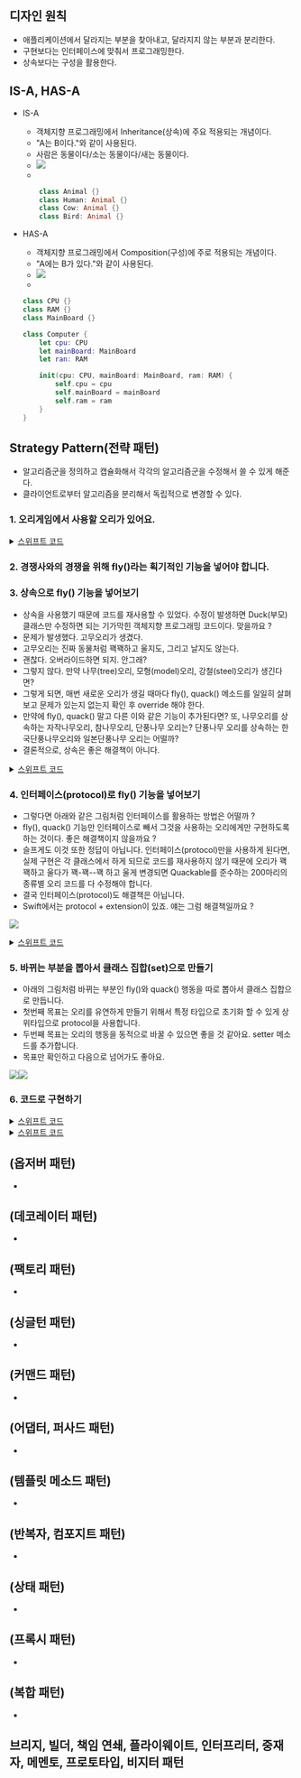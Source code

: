 ## 디자인 원칙 
- 애플리케이션에서 달라지는 부분을 찾아내고, 달라지지 않는 부분과 분리한다. 
- 구현보다는 인터페이스에 맞춰서 프로그래밍한다. 
- 상속보다는 구성을 활용한다. 

## IS-A, HAS-A 
- IS-A 
	- 객체지향 프로그래밍에서 Inheritance(상속)에 주요 적용되는 개념이다.
    - "A는 B이다."와 같이 사용된다. 
    - 사람은 동물이다/소는 동물이다/새는 동물이다.
    - ![](https://velog.velcdn.com/images/dev_kickbell/post/6d7e6959-106b-4d94-9d15-b531fe393ee8/image.png)					
    -  
    ```swift
    	class Animal {} 
    	class Human: Animal {}
        class Cow: Animal {}
        class Bird: Animal {}
	```

- HAS-A
	- 객체지향 프로그래밍에서 Composition(구성)에 주로 적용되는 개념이다. 
    - "A에는 B가 있다."와 같이 사용된다. 
    - ![](https://velog.velcdn.com/images/dev_kickbell/post/f35363f6-61b1-49d7-9289-40a399256051/image.png)				
    - 
    ```swift
    class CPU {}
    class RAM {}
    class MainBoard {}

    class Computer {
        let cpu: CPU
        let mainBoard: MainBoard
        let ran: RAM

        init(cpu: CPU, mainBoard: MainBoard, ram: RAM) {
            self.cpu = cpu
            self.mainBoard = mainBoard
            self.ram = ram
        }
    }
    ```

## Strategy Pattern(전략 패턴)
- 알고리즘군을 정의하고 캡슐화해서 각각의 알고리즘군을 수정해서 쓸 수 있게 해준다. 
- 클라이언트로부터 알고리즘을 분리해서 독립적으로 변경할 수 있다. 

### 1. 오리게임에서 사용할 오리가 있어요.

<details>
  <summary><a href="https://github.com/kickbell/pb">스위프트 코드</a></summary>
  <p>

```swift
class Duck {
    func quack() {
        print("꽥꽥하고 웁니다.")
    }
    func swim() {
        print("수영을 합니다.")
    }
    func display() {
        print("오리 종류별로 이미지를 표시합니다.")
    }
}

//청둥오리 또는 물오리
class MallardDuck: Duck {
    
    override func display() {
        print("저는 청둥오리 입니다.")
    }

}

class RedHeadDuck: Duck {
    
    override func display() {
        print("저는 청둥오리 입니다.")
    }
    
}
```
  </p>
</details>



### 2. 경쟁사와의 경쟁을 위해 fly()라는 획기적인 기능을 넣어야 합니다.

### 3. 상속으로 fly() 기능을 넣어보기 
- 상속을 사용했기 때문에 코드를 재사용할 수 있었다. 수정이 발생하면 Duck(부모)클래스만 수정하면 되는 기가막힌 객체지향 프로그래밍 코드이다. 맞을까요 ? 
- 문제가 발생했다. 고무오리가 생겼다. 
- 고무오리는 진짜 동물처럼 꽥꽥하고 울지도, 그리고 날지도 않는다. 
- 괜찮다. 오버라이드하면 되지. 안그래? 
- 그렇지 않다. 만약 나무(tree)오리, 모형(model)오리, 강철(steel)오리가 생긴다면? 
- 그렇게 되면, 매번 새로운 오리가 생길 때마다 fly(), quack() 메소드를 일일히 살펴보고 문제가 있는지 없는지 확인 후 override 해야 한다. 
- 만약에 fly(), quack() 말고 다른 이와 같은 기능이 추가된다면? 또, 나무오리를 상속하는 자작나무오리, 참나무오리, 단풍나무 오리는? 단풍나무 오리를 상속하는 한국단풍나무오리와 일본단풍나무 오리는 어떨까? 
- 결론적으로, 상속은 좋은 해결책이 아니다. 

<details>
  <summary><a href="https://github.com/kickbell/pb">스위프트 코드</a></summary>
  <p>

```swift
class Duck {
    func quack() {
        print("꽥꽥하고 웁니다.")
    }
    func swim() {
        print("수영을 합니다.")
    }
    func display() {
        print("오리 종류별로 이미지를 표시합니다.")
    }
    func fly() {
        print("오리는 날기도 합니다.")
    }
}

class RubberDuck: Duck {
    
    override func quack() {
        //고무오리는 꽥꽥하고 울지 않으므로
        //삑삑 소리를 내기위해 오버라이드
    }
    
    override func fly() {
        //고무오리는 날지 않으므로 날지않기 위해
        //아무것도 하지 않도록 오버라이드
    }
    
}
```
  </p>
</details>

### 4. 인터페이스(protocol)로 fly() 기능을 넣어보기
- 그렇다면 아래와 같은 그림처럼 인터페이스를 활용하는 방법은 어떨까 ? 
- fly(), quack() 기능만 인터페이스로 빼서 그것을 사용하는 오리에게만 구현하도록 하는 것이다. 좋은 해결책이지 않을까요 ? 
- 슬프게도 이것 또한 정답이 아닙니다. 인터페이스(protocol)만을 사용하게 된다면, 실제 구현은 각 클래스에서 하게 되므로 코드를 재사용하지 않기 때문에 오리가 꽥꽥하고 울다가 꽥-꽥--꽥 하고 울게 변경되면 Quackable를 준수하는 200마리의 종류별 오리 코드를 다 수정해야 합니다. 
- 결국 인터페이스(protocol)도 해결책은 아닙니다. 
- Swift에서는 protocol + extension이 있죠. 얘는 그럼 해결책일까요 ? 

![](https://velog.velcdn.com/images/dev_kickbell/post/38817e7d-ee90-49e4-ab0e-4c8ea1bbcc01/image.png)

<details>
  <summary><a href="https://github.com/kickbell/pb">스위프트 코드</a></summary>
  <p>

```swift
class Duck {
    func swim() {
        print("수영을 합니다.")
    }
    func display() {
        print("오리 종류별로 이미지를 표시합니다.")
    }
}

protocol Flyable {
    func fly()
}

protocol Quackable {
    func quack()
}

//청둥오리 또는 물오리
class MallardDuck: Duck, Flyable, Quackable {
    
    func fly() {
        print("저는 날 수 있어요.")
    }
    
    func quack() {
        print("꽥꽥")
    }
    
    override func display() {
        print("저는 청둥오리 입니다.")
    }

}

class RedHeadDuck: Duck, Flyable, Quackable {
    
    func fly() {
        print("저는 날 수 있어요.")
    }
    
    func quack() {
        print("꽥꽥")
    }
    
    override func display() {
        print("저는 청둥오리 입니다.")
    }
    
}

//고무오리는 날 수 없기 때문에 Flayable은 준수하지 않아요.
class RubberDuck: Duck, Quackable {
    
    func quack() {
        print("삑삑")
    }
    
}
```
  </p>
</details>


### 5. 바뀌는 부분을 뽑아서 클래스 집합(set)으로 만들기  
- 아래의 그림처럼 바뀌는 부분인 fly()와 quack() 행동을 따로 뽑아서 클래스 집합으로 만듭니다.
- 첫번째 목표는 오리를 유연하게 만들기 위해서 특정 타입으로 초기화 할 수 있게 상위타입으로 protocol을 사용합니다.
- 두번째 목표는 오리의 행동을 동적으로 바꿀 수 있으면 좋을 것 같아요. setter 메소드를 추가합니다.
- 목표만 확인하고 다음으로 넘어가도 좋아요. 

![](https://velog.velcdn.com/images/dev_kickbell/post/a8b6e7c0-272c-4d8d-a506-9caa74414edc/image.png)![](https://velog.velcdn.com/images/dev_kickbell/post/78c8588b-db13-4006-bc95-0bbf2f5f0cd6/image.png)

### 6. 코드로 구현하기


<details>
  <summary><a href="https://github.com/kickbell/pb">스위프트 코드</a></summary>
  <p>

```swift
class Duck {
    var flyBehavior: FlyBehavior
    var quackBehavior: QuackBehavior
    
    init(flyBehavior: FlyBehavior,
         quackBehavior: QuackBehavior) {
        self.flyBehavior = flyBehavior
        self.quackBehavior = quackBehavior
    }
    
    func setFlyBehavior(_ fb: FlyBehavior) {
        self.flyBehavior = fb
    }
    
    func setQuackBehavior(_ qb: QuackBehavior) {
        self.quackBehavior = qb
    }
    
    func performFly() {
        flyBehavior.fly()
    }
    
    func performQuack() {
        quackBehavior.quack()
    }
    
    func swim() {
        print("수영을 합니다.")
    }
    
    func display() {
        print("오리 종류별로 이미지를 표시합니다.")
    }
}
    
```
    
```swift
protocol FlyBehavior {
    func fly()
}

class FlyWithWings: FlyBehavior {
    func fly() {
        print("저는 날 수 있어요.")
    }
}

class FlyNoWay: FlyBehavior {
    func fly() {
        print("저는 날 수 없어요.")
    }
}

class FlyRocketPowered: FlyBehavior {
    func fly() {
        print("저는 모형오리라 로켓파워로 날아갑니다.")
    }
}
 

protocol QuackBehavior {
    func quack()
}

class Quack: QuackBehavior {
    func quack() {
        print("꽥꽥")
    }
}

//고무오리 우는소리
class Squack: QuackBehavior {
    func quack() {
        print("삑삑")
    }
}

class MuteQuack: QuackBehavior {
    func quack() {
        print("저는 소리를 낼 수 없어요.")
    }
}

```
    
```swift
//청둥오리 또는 물오리
class MallardDuck: Duck {
    
    init() {
        super.init(
            flyBehavior: FlyWithWings(),
            quackBehavior: Quack()
        )
    }
    
    override func display() {
        print("저는 청둥오리 입니다.")
    }

}
    
class ModelDuck: Duck {
    
    init() {
        super.init(
            flyBehavior: FlyNoWay(),
            quackBehavior: Quack()
        )
    }
    
    override func display() {
        print("저는 모형오리 입니다.")
    }
    
}
    
```
    
```swift
var mallardDuck = MallardDuck()
mallardDuck.performFly() //저는 날 수 있어요.
mallardDuck.performQuack() //꽥꽥

var modelDuck = ModelDuck()
modelDuck.performFly() //저는 날 수 없어요.
modelDuck.setFlyBehavior(FlyRocketPowered())
modelDuck.performFly() //저는 모형오리라 로켓파워로 날아갑니다.

```
  </p>
</details>









<details>
  <summary><a href="https://github.com/kickbell/pb">스위프트 코드</a></summary>
  <p>

```swift

```
  </p>
</details>

## (옵저버 패턴)
- 
## (데코레이터 패턴)
- 
## (팩토리 패턴)
- 
## (싱글턴 패턴)
- 
## (커맨드 패턴)
- 
## (어댑터, 퍼사드 패턴)
- 
## (템플릿 메소드 패턴)
- 
## (반복자, 컴포지트 패턴)
- 
## (상태 패턴)
- 
## (프록시 패턴)
- 
## (복합 패턴)
- 

## 브리지, 빌더, 책임 연쇄, 플라이웨이트, 인터프리터, 중재자, 메멘토, 프로토타입, 비지터 패턴

